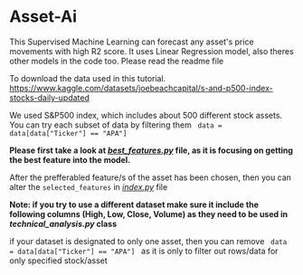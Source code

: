 # Asset-Ai
This Supervised Machine Learning can forecast any asset's price movements with high R2 score. It uses Linear Regression model, also theres other models in the code too. Please read the readme file


To download the data used in this tutorial.
https://www.kaggle.com/datasets/joebeachcapital/s-and-p500-index-stocks-daily-updated


We used S&P500 index, which includes about 500 different stock assets. You can try each subset of data by filtering them
<code>
  data = data[data["Ticker"] == "APA"]
</code>

<b>Please first take a look at <i><u>best_features.py</u></i> file, as it is focusing on getting the best feature into the model.</b>

After the prefferabled feature/s of the asset has been chosen, then you can alter the <code>selected_features</code> in <i><u>index.py</u></i> file


<b>Note: if you try to use a different dataset make sure it include the following columns (High, Low, Close, Volume) as they need to be used in <i>technical_analysis.py</i> class</b>

if your dataset is designated to only one asset, then you can remove
<code>
  data = data[data["Ticker"] == "APA"]
</code>
as it is only to filter out rows/data for only specified stock/asset
